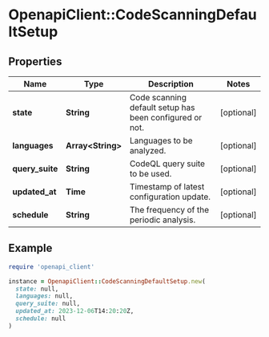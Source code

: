 # OpenapiClient::CodeScanningDefaultSetup

## Properties

| Name | Type | Description | Notes |
| ---- | ---- | ----------- | ----- |
| **state** | **String** | Code scanning default setup has been configured or not. | [optional] |
| **languages** | **Array&lt;String&gt;** | Languages to be analyzed. | [optional] |
| **query_suite** | **String** | CodeQL query suite to be used. | [optional] |
| **updated_at** | **Time** | Timestamp of latest configuration update. | [optional] |
| **schedule** | **String** | The frequency of the periodic analysis. | [optional] |

## Example

```ruby
require 'openapi_client'

instance = OpenapiClient::CodeScanningDefaultSetup.new(
  state: null,
  languages: null,
  query_suite: null,
  updated_at: 2023-12-06T14:20:20Z,
  schedule: null
)
```

